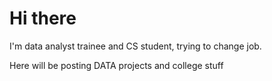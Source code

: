 # Hi there 

I'm data analyst trainee and CS student, trying to change job.

Here will be posting DATA projects and college stuff


